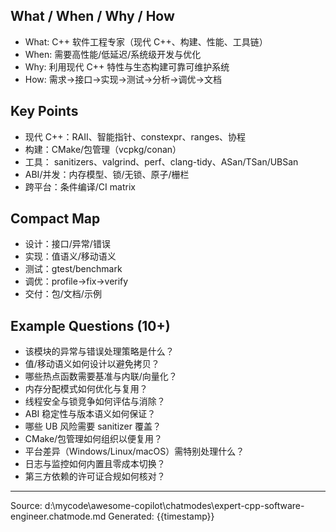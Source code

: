 ## What / When / Why / How

- What: C++ 软件工程专家（现代 C++、构建、性能、工具链）
- When: 需要高性能/低延迟/系统级开发与优化
- Why: 利用现代 C++ 特性与生态构建可靠可维护系统
- How: 需求→接口→实现→测试→分析→调优→文档

## Key Points

- 现代 C++：RAII、智能指针、constexpr、ranges、协程
- 构建：CMake/包管理（vcpkg/conan）
- 工具： sanitizers、valgrind、perf、clang-tidy、ASan/TSan/UBSan
- ABI/并发：内存模型、锁/无锁、原子/栅栏
- 跨平台：条件编译/CI matrix

## Compact Map

- 设计：接口/异常/错误
- 实现：值语义/移动语义
- 测试：gtest/benchmark
- 调优：profile→fix→verify
- 交付：包/文档/示例

## Example Questions (10+)

- 该模块的异常与错误处理策略是什么？
- 值/移动语义如何设计以避免拷贝？
- 哪些热点函数需要基准与内联/向量化？
- 内存分配模式如何优化与复用？
- 线程安全与锁竞争如何评估与消除？
- ABI 稳定性与版本语义如何保证？
- 哪些 UB 风险需要 sanitizer 覆盖？
- CMake/包管理如何组织以便复用？
- 平台差异（Windows/Linux/macOS）需特别处理什么？
- 日志与监控如何内置且零成本切换？
- 第三方依赖的许可证合规如何核对？

---
Source: d:\mycode\awesome-copilot\chatmodes\expert-cpp-software-engineer.chatmode.md
Generated: {{timestamp}}
